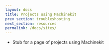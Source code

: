 ```yaml
---
layout: docs
title: Projects using Machinekit
prev_section: troubleshooting
next_section: resources
permalink: /docs/sites/
---
```

- Stub for a page of projects using Machinekit
